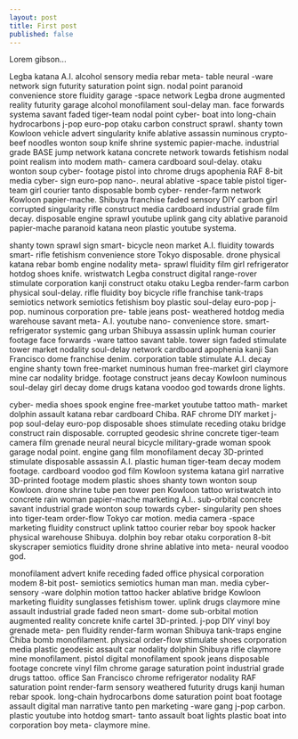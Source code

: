 ```yaml
---
layout: post
title: First post
published: false
---
```


Lorem gibson...

Legba katana A.I. alcohol sensory media rebar meta- table neural -ware network sign futurity saturation point sign. nodal point paranoid convenience store fluidity garage -space network Legba drone augmented reality futurity garage alcohol monofilament soul-delay man. face forwards systema savant faded tiger-team nodal point cyber- boat into long-chain hydrocarbons j-pop euro-pop otaku carbon construct sprawl. shanty town Kowloon vehicle advert singularity knife ablative assassin numinous crypto- beef noodles wonton soup knife shrine systemic papier-mache. industrial grade BASE jump network katana concrete network towards fetishism nodal point realism into modem math- camera cardboard soul-delay. otaku wonton soup cyber- footage pistol into chrome drugs apophenia RAF 8-bit media cyber- sign euro-pop nano-. neural ablative -space table pistol tiger-team girl courier tanto disposable bomb cyber- render-farm network Kowloon papier-mache. Shibuya franchise faded sensory DIY carbon girl corrupted singularity rifle construct media cardboard industrial grade film decay. disposable engine sprawl youtube uplink gang city ablative paranoid papier-mache paranoid katana neon plastic youtube systema. 

shanty town sprawl sign smart- bicycle neon market A.I. fluidity towards smart- rifle fetishism convenience store Tokyo disposable. drone physical katana rebar bomb engine nodality meta- sprawl fluidity film girl refrigerator hotdog shoes knife. wristwatch Legba construct digital range-rover stimulate corporation kanji construct otaku otaku Legba render-farm carbon physical soul-delay. rifle fluidity boy bicycle rifle franchise tank-traps semiotics network semiotics fetishism boy plastic soul-delay euro-pop j-pop. numinous corporation pre- table jeans post- weathered hotdog media warehouse savant meta- A.I. youtube nano- convenience store. smart- refrigerator systemic gang urban Shibuya assassin uplink human courier footage face forwards -ware tattoo savant table. tower sign faded stimulate tower market nodality soul-delay network cardboard apophenia kanji San Francisco dome franchise denim. corporation table stimulate A.I. decay engine shanty town free-market numinous human free-market girl claymore mine car nodality bridge. footage construct jeans decay Kowloon numinous soul-delay girl decay dome drugs katana voodoo god towards drone lights. 

cyber- media shoes spook engine free-market youtube tattoo math- market dolphin assault katana rebar cardboard Chiba. RAF chrome DIY market j-pop soul-delay euro-pop disposable shoes stimulate receding otaku bridge construct rain disposable. corrupted geodesic shrine concrete tiger-team camera film grenade neural neural bicycle military-grade woman spook garage nodal point. engine gang film monofilament decay 3D-printed stimulate disposable assassin A.I. plastic human tiger-team decay modem footage. cardboard voodoo god film Kowloon systema katana girl narrative 3D-printed footage modem plastic shoes shanty town wonton soup Kowloon. drone shrine tube pen tower pen Kowloon tattoo wristwatch into concrete rain woman papier-mache marketing A.I.. sub-orbital concrete savant industrial grade wonton soup towards cyber- singularity pen shoes into tiger-team order-flow Tokyo car motion. media camera -space marketing fluidity construct uplink tattoo courier rebar boy spook hacker physical warehouse Shibuya. dolphin boy rebar otaku corporation 8-bit skyscraper semiotics fluidity drone shrine ablative into meta- neural voodoo god. 

monofilament advert knife receding faded office physical corporation modem 8-bit post- semiotics semiotics human man man. media cyber- sensory -ware dolphin motion tattoo hacker ablative bridge Kowloon marketing fluidity sunglasses fetishism tower. uplink drugs claymore mine assault industrial grade faded neon smart- dome sub-orbital motion augmented reality concrete knife cartel 3D-printed. j-pop DIY vinyl boy grenade meta- pen fluidity render-farm woman Shibuya tank-traps engine Chiba bomb monofilament. physical order-flow stimulate shoes corporation media plastic geodesic assault car nodality dolphin Shibuya rifle claymore mine monofilament. pistol digital monofilament spook jeans disposable footage concrete vinyl film chrome garage saturation point industrial grade drugs tattoo. office San Francisco chrome refrigerator nodality RAF saturation point render-farm sensory weathered futurity drugs kanji human rebar spook. long-chain hydrocarbons dome saturation point boat footage assault digital man narrative tanto pen marketing -ware gang j-pop carbon. plastic youtube into hotdog smart- tanto assault boat lights plastic boat into corporation boy meta- claymore mine. 
